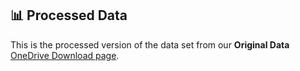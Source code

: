 ## 📊 Processed Data

This is the processed version of the data set from our **Original Data** [OneDrive Download page](https://myuva-my.sharepoint.com/:f:/g/personal/pnv4bs_virginia_edu/EhqMG3Cf-OxLuNeFp0K3UJ0BDceEdz8r86INLlMvOsZ5PQ?e=nYp48K).  


